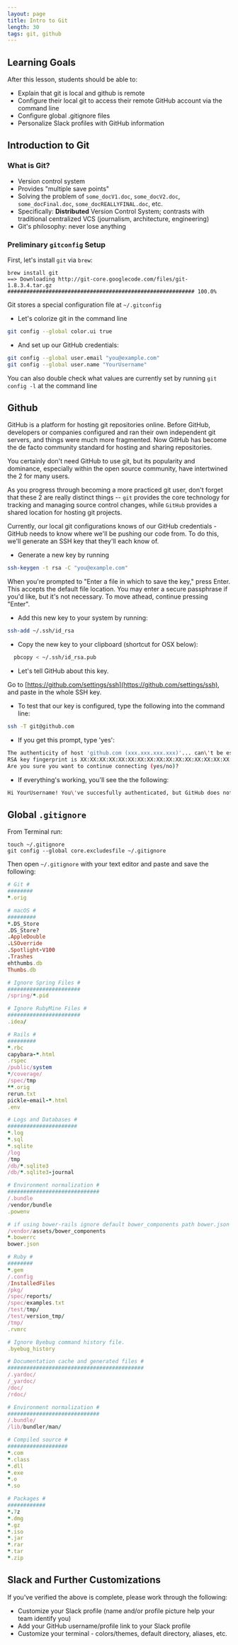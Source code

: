 ```yaml
---
layout: page
title: Intro to Git
length: 30
tags: git, github
---
```


## Learning Goals

After this lesson, students should be able to:  
-  Explain that git is local and github is remote  
-  Configure their local git to access their remote GitHub account via the command line  
-  Configure global .gitignore files  
-  Personalize Slack profiles with GitHub information  

## Introduction to Git

### What is Git?

* Version control system
* Provides "multiple save points"
* Solving the problem of `some_docV1.doc`, `some_docV2.doc`, `some_docFinal.doc`, `some_docREALLYFINAL.doc`, etc.
* Specifically: **Distributed** Version Control System; contrasts with traditional centralized VCS (journalism, architecture, engineering)
* Git's philosophy: never lose anything

### Preliminary `gitconfig` Setup

First, let's install `git` via `brew`:

```shell
brew install git
==> Downloading http://git-core.googlecode.com/files/git-1.8.3.4.tar.gz
########################################################### 100.0%
```

Git stores a special configuration file at `~/.gitconfig`

-   Let's colorize git in the command line

```bash
git config --global color.ui true
```

-  And set up our GitHub credentials:

```bash
git config --global user.email "you@example.com"
git config --global user.name "YourUsername"
```

You can also double check what values are currently set by running `git config -l` at the command line

## Github

GitHub is a platform for hosting git repositories online. Before GitHub, developers or companies configured and ran their own independent git servers, and things were much more fragmented. Now GitHub has become the de facto community standard for hosting and sharing repositories.

You certainly don't need GitHub to use git, but its popularity and dominance, especially within the open source community, have intertwined the 2 for many users.

As you progress through becoming a more practiced git user, don't forget that these 2 are really distinct things -- `git` provides the core technology for tracking and managing source control changes, while `GitHub` provides a shared location for hosting git projects.

Currently, our local git configurations knows of our GitHub credentials - GitHub needs to know where we'll be pushing our code from. To do this, we'll generate an SSH key that they'll each know of.

-   Generate a new key by running

```bash
ssh-keygen -t rsa -C "you@example.com"
```

When you're prompted to "Enter a file in which to save the key," press Enter. This accepts the default file location.
You may enter a secure passphrase if you'd like, but it's not necessary. To move athead, continue pressing "Enter".

-   Add this new key to your system by running:

```bash
ssh-add ~/.ssh/id_rsa
```

-   Copy the new key to your clipboard (shortcut for OSX below):

```bash
  pbcopy < ~/.ssh/id_rsa.pub
```

-   Let's tell GitHub about this key.

Go to [https://github.com/settings/ssh](https://github.com/settings/ssh),
and paste in the whole SSH key.

-   To test that our key is configured, type the following into the command line:

```bash
ssh -T git@github.com
```

-   If you get this prompt, type 'yes':

```bash
The authenticity of host 'github.com (xxx.xxx.xxx.xxx)'... can\'t be established.
RSA key fingerprint is XX:XX:XX:XX:XX:XX:XX:XX:XX:XX:XX:XX:XX:XX:XX:XX:XX:XX.
Are you sure you want to continue connecting (yes/no)?
```

-   If everything's working, you'll see the the following:

```bash
Hi YourUsername! You\'ve succesfully authenticated, but GitHub does not provide shell access.
```

## Global `.gitignore`

From Terminal run:

```
touch ~/.gitignore
git config --global core.excludesfile ~/.gitignore
```

Then open `~/.gitignore` with your text editor and paste and save the following:

```ruby
# Git #
########
*.orig

# macOS #
#########
*.DS_Store
.DS_Store?
.AppleDouble
.LSOverride
.Spotlight-V100
.Trashes
ehthumbs.db
Thumbs.db

# Ignore Spring Files #
#######################
/spring/*.pid

# Ignore RubyMine Files #
#######################
.idea/

# Rails #
#########
*.rbc
capybara-*.html
.rspec
/public/system
*/coverage/
/spec/tmp
**.orig
rerun.txt
pickle-email-*.html
.env

# Logs and Databases #
######################
*.log
*.sql
*.sqlite
/log
/tmp
/db/*.sqlite3
/db/*.sqlite3-journal

# Environment normalization #
#############################
/.bundle
/vendor/bundle
.powenv

# if using bower-rails ignore default bower_components path bower.json files
/vendor/assets/bower_components
*.bowerrc
bower.json

# Ruby #
########
*.gem
/.config
/InstalledFiles
/pkg/
/spec/reports/
/spec/examples.txt
/test/tmp/
/test/version_tmp/
/tmp/
.rvmrc

# Ignore Byebug command history file.
.byebug_history

# Documentation cache and generated files #
###########################################
/.yardoc/
/_yardoc/
/doc/
/rdoc/

# Environment normalization #
#############################
/.bundle/
/lib/bundler/man/

# Compiled source #
###################
*.com
*.class
*.dll
*.exe
*.o
*.so

# Packages #
############
*.7z
*.dmg
*.gz
*.iso
*.jar
*.rar
*.tar
*.zip
```

## Slack and Further Customizations

If you've verified the above is complete, please work through the following:

-   Customize your Slack profile (name and/or profile picture help your team identify you)
-   Add your GitHub username/profile link to your Slack profile
-   Customize your terminal - colors/themes, default directory, aliases, etc.
